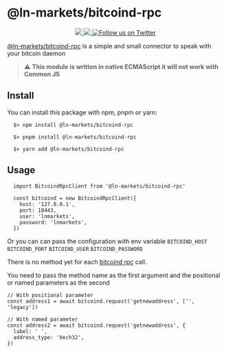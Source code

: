 # @ln-markets/bitcoind-rpc

<p align="center">
  <a href="https://www.npmjs.com/package/@ln-markets/bitcoind-rpc" alt="npm version">
    <img src="https://img.shields.io/npm/v/@ln-markets/bitcoind-rpc" />
  </a>
  <a href="https://www.npmjs.com/package/@ln-markets/bitcoind-rpc" alt="npm downloads">
    <img src="https://img.shields.io/npm/dw/@ln-markets/bitcoind-rpc" />
  </a>
  <a href="https://twitter.com/LNMarkets">
    <img src="https://img.shields.io/twitter/follow/LNMarkets?style=social"
        alt="Follow us on Twitter">
  </a>
</p>

[@ln-markets/bitcoind-rpc](https://www.npmjs.com/package/@ln-markets/bitcoind-rpc) is a simple and small connector to speak with your bitcoin daemon

> :warning: **This module is written in native ECMAScript it will not work with Common JS**

## Install

You can install this package with npm, pnpm or yarn:

```shell
  $> npm install @ln-markets/bitcoind-rpc
```

```shell
  $> pnpm install @ln-markets/bitcoind-rpc
```

```shell
  $> yarn add @ln-markets/bitcoind-rpc
```

## Usage

```JS
  import BitcoindRpcClient from '@ln-markets/bitcoind-rpc'

  const bitcoind = new BitcoindRpcClient({
    host: '127.0.0.1',
    port: 18443,
    user: 'lnmarkets',
    password: 'lnmarkets',
  })
```

Or you can can pass the configuration with env variable `BITCOIND_HOST` `BITCOIND_PORT` `BITCOIND_USER` `BITCOIND_PASSWORD`

There is no method yet for each [bitcoind rpc](https://developer.bitcoin.org/reference/rpc/) call.

You need to pass the method name as the first argument and the positional or named parameters as the second

```JS
// With positional parameter
const address1 = await bitcoind.request('getnewaddress', ['', 'legacy'])

// With named parameter
const address2 = await bitcoind.request('getnewaddress', {
  label: ' ',
  address_type: 'bech32',
})
```
